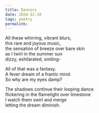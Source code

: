 ```yaml
---
title: Dancers
date: 2024-12-10
tags: poetry
permalink:
---
```


All these whirring, vibrant blurs,  
this rare and joyous music,  
the sensation of breeze over bare skin  
as I twirl in the summer sun  
dizzy, exhilarated, smiling-

All of that was a fantasy.  
A fever dream of a frantic mind.  
So why are my eyes damp?  

The shadows continue their looping dance  
flickering in the flamelight over limestone  
I watch them swirl and merge   
letting the dream diminish.